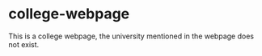 # college-webpage
This is a college webpage, the university mentioned in the webpage does not exist.
